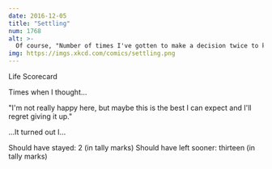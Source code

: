 ```yaml
---
date: 2016-12-05
title: "Settling"
num: 1768
alt: >-
  Of course, "Number of times I've gotten to make a decision twice to know for sure how it would have turned out" is still at 0.
img: https://imgs.xkcd.com/comics/settling.png
---
```

Life Scorecard

Times when I thought...


"I'm not really happy here, but maybe this is the best I can expect and I'll regret giving it up."


...It turned out I...

Should have stayed: 2 (in tally marks) Should have left sooner: thirteen (in tally marks)